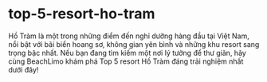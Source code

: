 # top-5-resort-ho-tram
Hồ Tràm là một trong những điểm đến nghỉ dưỡng hàng đầu tại Việt Nam, nổi bật với bãi biển hoang sơ, không gian yên bình và những khu resort sang trọng bậc nhất. Nếu bạn đang tìm kiếm một nơi lý tưởng để thư giãn, hãy cùng BeachLimo khám phá Top 5 resort Hồ Tràm đáng trải nghiệm nhất dưới đây!
